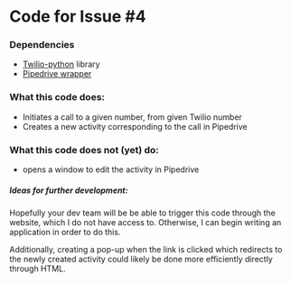 # Code for Issue #4

### Dependencies

- [Twilio-python](https://github.com/twilio/twilio-python) library
- [Pipedrive wrapper](https://github.com/mandlebrot/RVSpotFinder/tree/master/pipedrive)

### What this code does:

- Initiates a call to a given number, from given Twilio number
- Creates a new activity corresponding to the call in Pipedrive

### What this code does not (yet) do:

- opens a window to edit the activity in Pipedrive


##### Ideas for further development:

Hopefully your dev team will be be able to trigger this code through 
the website, which I do not have access to. Otherwise, I can begin
writing an application in order to do this.

Additionally, creating a pop-up when the link is clicked which 
redirects to the newly created activity could likely be done more 
efficiently directly through HTML.
